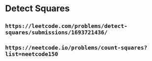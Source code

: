 # Detect Squares

## `https://leetcode.com/problems/detect-squares/submissions/1693721436/`

## `https://neetcode.io/problems/count-squares?list=neetcode150`
